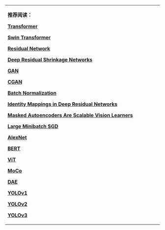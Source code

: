 <html>
  <body>

<table border="0">
  <tbody>
    <tr>
      <td width="75%">
        <p><b>推荐阅读：</b></p>
        <p><b><a href="/resources/papers/Attention_is_all_you_need.pdf" target="_blank">Transformer</a></b></p>
          <p><b><a href="/resources/papers/Swin Transformer.pdf" target="_blank">Swin Transformer</a></b></p>
        <p><b><a href="/resources/papers/Deep_Residual_Learning_for_Image_Recognition.pdf" target="_blank">Residual Network</a></b></p>
        <p><b><a href="/resources/papers/Deep_Residual_Shrinkage_Networks_for_Fault_Diagnosis.pdf" target="_blank">Deep Residual Shrinkage Networks</a></b></p>
        <p><b><a href="/resources/papers/NIPS-2014-generative-adversarial-nets-Paper.pdf" target="_blank">GAN</a></b></p>
        <p><b><a href="/resources/papers/Conditional Generative Adversarial Nets.pdf" target="_blank">CGAN</a></b></p>
        <p><b><a href="/resources/papers/How_Does_Batch_Normalization_Help_Optimization.pdf" target="_blank">Batch Normalization</a></b></p>
        <p><b><a href="/resources/papers/Identity_Mappings_in_Deep_Residual_Networks.pdf" target="_blank">Identity Mappings in Deep Residual Networks</a></b></p>
        <p><b><a href="/resources/papers/Masked Autoencoders Are Scalable Vision Learners.pdf" target="_blank">Masked Autoencoders Are Scalable Vision Learners</a></b></p>
        <p><b><a href="/resources/papers/Large_Minibatch_SGD.pdf" target="_blank">Large Minibatch SGD</a></b></p>
        <p><b><a href="/resources/papers/AlexNet.pdf" target="_blank">AlexNet</a></b></p>
        <p><b><a href="/resources/papers/BERT.pdf" target="_blank">BERT</a></b></p>
        <p><b><a href="/resources/papers/ViT.pdf" target="_blank">ViT</a></b></p>
        <p><b><a href="/resources/papers/Momentum Contrast for Unsupervised Visual Representation Learning.pdf" target="_blank">MoCo</a></b></p>
        <p><b><a href="/resources/papers/icml-2008-denoising-autoencoders.pdf" target="_blank">DAE</a></b></p>
        <p><b><a href="/resources/papers/You Only Look Once.pdf" target="_blank">YOLOv1</a></b></p>
        <p><b><a href="/resources/papers/YOLO9000.pdf" target="_blank">YOLOv2</a></b></p>
        <p><b><a href="/resources/papers/YOLOv3.pdf" target="_blank">YOLOv3</a></b></p>
      </td>
    </tr>
  </tbody>
</table>

  </body>
</html>

